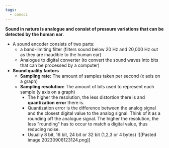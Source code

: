 ```yaml
---
tags:
  - comsci
---
```


**Sound in nature is analogue and consist of pressure variations that can be detected by the human ear**.



- A sound encoder consists of two parts:
	- a band-limiting filter (filters sound below 20 Hz and 20,000 Hz out as they are inaudible to the human ear)
	- Analogue to digital converter (to convert the sound waves into bits that can be processed by a computer)
- **Sound quality factors**
	- **Sampling rate:** The amount of samples taken per second (x axis on a graph)
	- **Sampling resolution:** The amount of bits used to represent each sample (y axis on a graph)
		- The higher the resolution, the less distortion there is and **quantization error** there is.
		- Quantization error is the difference between the analog signal and the closest digital value to the analog signal. Think of it as a rounding off the analogue signal. The higher the resolution, the less "rounding" has to occur to match a digital value, thus reducing noise.
		- Usually 8 bit, 16 bit, 24 bit or 32 bit (1,2,3 or 4 bytes)
![[Pasted image 20230906123124.png]]
